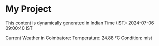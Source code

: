 # My Project

This content is dynamically generated in Indian Time (IST): 2024-07-06 09:00:40 IST


Current Weather in Coimbatore:
Temperature: 24.88 °C
Condition: mist
